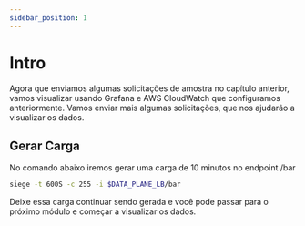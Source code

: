 ```yaml
---
sidebar_position: 1
---
```


# Intro

Agora que enviamos algumas solicitações de amostra no capítulo anterior, vamos visualizar usando Grafana e AWS CloudWatch que configuramos anteriormente.
Vamos enviar mais algumas solicitações, que nos ajudarão a visualizar os dados.

## Gerar Carga

No comando abaixo iremos gerar uma carga de 10 minutos no endpoint /bar

```bash
siege -t 600S -c 255 -i $DATA_PLANE_LB/bar
```
Deixe essa carga continuar sendo gerada e você pode passar para o próximo módulo e começar a visualizar os dados.